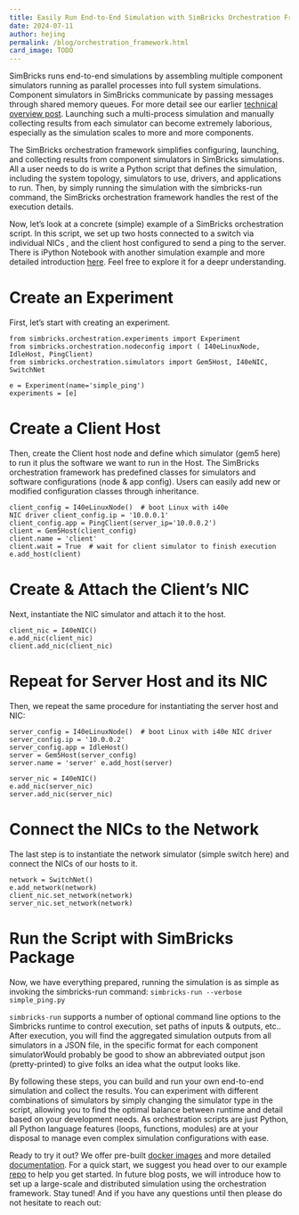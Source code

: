 ```yaml
---
title: Easily Run End-to-End Simulation with SimBricks Orchestration Framework
date: 2024-07-11
author: hejing
permalink: /blog/orchestration_framework.html
card_image: TODO
---
```

SimBricks runs end-to-end simulations by assembling multiple component
simulators running as parallel processes into full system simulations. Component
simulators in SimBricks communicate by passing messages through shared memory
queues. For more detail see our earlier [technical overview
post](https://simbricks.github.io/blog/technical-overview.html). Launching such
a multi-process simulation and manually collecting results from each simulator
can become extremely laborious, especially as the simulation scales to more and
more components.

The SimBricks orchestration framework simplifies configuring, launching, and
collecting results from component simulators in SimBricks simulations. All a
user needs to do is write a Python script that defines the simulation, including
the system topology, simulators to use, drivers, and applications to run. Then,
by simply running the simulation with the simbricks-run command, the SimBricks
orchestration framework handles the rest of the execution details.

Now, let’s look at a concrete (simple) example of a SimBricks orchestration
script. In this script, we set up two hosts connected to a switch via individual
NICs , and the client host configured to send a ping to the server. There is
iPython Notebook with another simulation example and more detailed introduction
[here](https://github.com/simbricks/simbricks-examples/blob/main/first-steps/first_steps.ipynb).
Feel free to explore it for a deepr understanding.

# Create an Experiment
First, let’s start with creating an experiment. 
```
from simbricks.orchestration.experiments import Experiment 
from simbricks.orchestration.nodeconfig import ( I40eLinuxNode, IdleHost, PingClient) 
from simbricks.orchestration.simulators import Gem5Host, I40eNIC, SwitchNet

e = Experiment(name='simple_ping') 
experiments = [e] 
```

# Create a Client Host
Then, create the Client host node and define which simulator (gem5 here) to run
it plus the software we want to run in the Host. The SimBricks orchestration
framework has predefined classes for simulators and software configurations
(node & app config). Users can easily add new or modified configuration classes
through inheritance.
``` 
client_config = I40eLinuxNode()  # boot Linux with i40e
NIC driver client_config.ip = '10.0.0.1' 
client_config.app = PingClient(server_ip='10.0.0.2') 
client = Gem5Host(client_config) 
client.name = 'client' 
client.wait = True  # wait for client simulator to finish execution
e.add_host(client) 
```

# Create & Attach the Client’s NIC
Next, instantiate the NIC simulator and attach it to the host. 
``` 
client_nic = I40eNIC() 
e.add_nic(client_nic) 
client.add_nic(client_nic) 
```

# Repeat for Server Host and its NIC
Then, we repeat the same procedure for instantiating the server host and NIC: 
```
server_config = I40eLinuxNode()  # boot Linux with i40e NIC driver
server_config.ip = '10.0.0.2' 
server_config.app = IdleHost() 
server = Gem5Host(server_config) 
server.name = 'server' e.add_host(server)

server_nic = I40eNIC() 
e.add_nic(server_nic) 
server.add_nic(server_nic) 
```

# Connect the NICs to the Network
The last step is to instantiate the network simulator (simple switch here) and
connect the NICs of our hosts to it. 
``` 
network = SwitchNet()
e.add_network(network) 
client_nic.set_network(network)
server_nic.set_network(network) 
```

# Run the Script with SimBricks Package
Now, we have everything prepared, running the simulation is as simple as
invoking  the simbricks-run command: 
`simbricks-run --verbose simple_ping.py `

`simbricks-run` supports a number of  optional command line options to the
Simbricks runtime to control execution, set paths of inputs & outputs, etc..
After execution, you will find the aggregated simulation outputs from all
simulators in a JSON file, in the specific format for each component
simulatorWould probably be good to show an abbreviated output json
(pretty-printed) to give folks an idea what the output looks like.

By following these steps, you can build and run your own end-to-end simulation
and collect the results. You can experiment with different combinations of
simulators by simply changing the simulator type in the script, allowing you to
find the optimal balance between runtime and detail based on your development
needs. As orchestration scripts are just Python, all Python language features
(loops, functions, modules) are at your disposal to manage even complex
simulation configurations with ease.

Ready to try it out? We offer pre-built [docker
images](https://hub.docker.com/u/simbricks) and more detailed
[documentation](https://simbricks.readthedocs.io/en/latest/). For a quick start,
we suggest you head over to our example
[repo](https://github.com/simbricks/simbricks-examples) to help you get started.
In future blog posts, we will introduce how to set up a large-scale and
distributed simulation using the orchestration framework.  Stay tuned! And if
you have any questions until then please do not hesitate to reach out:

